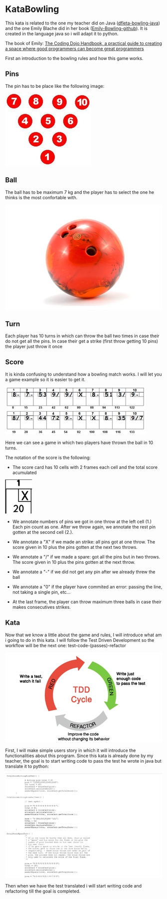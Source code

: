 # KataBowling

This kata is related to the one my teacher did on Java ([dfleta-bowling-java](https://github.com/dfleta/bowling-game-kata)) and the one Emily Blache did in her book ([Emily-Bowling-github](https://github.com/emilybache)). It is created in the language java so i will adapt it to python.

The book of Emily: [The Coding Dojo Handbook, a practical guide to creating a space where good programmers can become great programmers](https://leanpub.com/codingdojohandbook)

First an introduction to the bowling rules and how this game works.

## Pins

The pin has to be place like the following image:

![bowl-structure](./doc/bowl_collocation.jpg)

## Ball

The ball has to be maximum 7 kg and the player has to select the one he thinks is the most confortable with.

![bowling-ball](./doc/bowling_ball.jpg)

## Turn

Each player has 10 turns in which can throw the ball two times in case their do not get all the pins. In case their get a strike (first throw getting 10 pins) the player just throw it once

## Score

It is kinda confusing to understand how a bowling match works. I will let you a game example so it is easier to get it.

![bowling_game](./doc/bowling_score.jpg)

Here we can see a game in which two players have thrown the ball in 10 turns.

The notation of the score is the following:

* The score card has 10 cells with 2 frames each cell and the total score acumulated

![frame](./doc/frame.jpg)

* We annotate numbers of pins we got in one throw at the left cell (1.) Each pin count as one. After we throw again, we annotate the rest pin gotten at the second cell (2.).

* We annotate a "X" if we made an strike: all pins got at one throw. The score given in 10 plus the pins gotten at the next two throws.

* We annotate a "/" if we made a spare: got all the pins but in two throws. The score given in 10 plus the pins gotten at the next throw.

* We annotate a "-" if we did not get any pin after we already threw the ball

* We annotate a "0" if the player have commited an error: passing the line, not taking a single pin, etc...

* At the last frame, the player can throw maximum three balls in case their makes consecutives strikes.

## Kata

Now that we know a little about the game and rules, I will introduce what am i going to do in this kata. I will follow the Test Driven Development so the workflow will be the next one: test-code-(passes)-refactor

![tdd-cycle](./doc/tdd-cycle1.png)

First, I will make simple users story in which it will introduce the functionalities about this program. Since this kata is already done by my teacher, the goal is to start writing code to pass the test he wrote in java but translate it to python:

![test-java](./doc/test-java.jpg)

Then when we have the test translated i will start writing code and refactoring till the goal is completed.
